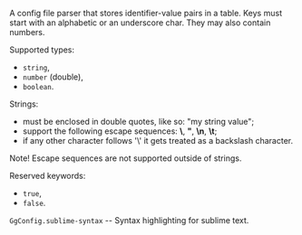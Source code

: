 A config file parser that stores identifier-value pairs in a table.
Keys must start with an alphabetic or an underscore char. They may also contain numbers.

Supported types:
- `string`, 
- `number` (double),
- `boolean`.

Strings:
- must be enclosed in double quotes, like so: "my string value";
- support the following escape sequences: **\\**, **\"**, **\n**, **\t**;
- if any other character follows '\\' it gets treated as a backslash character.

Note! Escape sequences are not supported outside of strings.

Reserved keywords:
- ``true``,
- ``false``.

`GgConfig.sublime-syntax` -- Syntax highlighting for sublime text.
